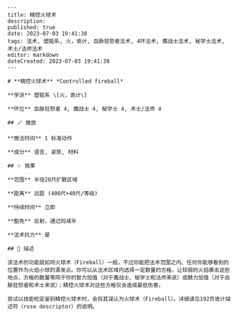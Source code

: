 
    ---
    title: 精控火球术
    description: 
    published: true
    date: 2023-07-03 19:41:38
    tags: 法术, 塑能系, 火，诡计, 血脉狂怒者法术, 4环法术, 魔战士法术, 秘学士法术, 术士/法师法术
    editor: markdown
    dateCreated: 2023-07-03 19:41:38
    ---

    # **精控火球术** *Controlled fireball*

    **学派** 塑能系 \[火，诡计\] 

    **环位** 血脉狂怒者 4, 魔战士 4, 秘学士 4, 术士/法师 4

    ## 🪄 施放

    **施法时间** 1 标准动作

    **成分** 语言, 姿势, 材料

    ## ✨ 效果  

    **范围** 半径20尺扩散区域

    **距离** 远距 (400尺+40尺/等级)  

    **持续时间** 立即 

    **豁免** 反射，通过则减半

    **法术抗力** 是

    ## 📖 描述

    该法术的功能就如同火球术（Fireball）一般，不过你能把法术范围之内、任何你能够看到的位置作为火焰小球的源发点。你可以从法术区域内选择一定数量的方格，让较弱的火焰袭击这些地点，方格的数量等同于你的智力加值（对于魔战士、秘学士和法师来说）或魅力加值（对于血脉狂怒者和术士来说）；精控火球术对这些方格仅会造成最低伤害。

    尝试以技能检定鉴别精控火球术时，会将其误认为火球术（Fireball）。详细请见192页诡计描述符（ruse descriptor）的说明。
    